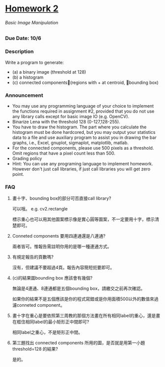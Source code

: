 # [Homework 2](http://cv2.csie.ntu.edu.tw/CV/hw2019/hw2.html)
###### Basic Image Manipulation
### Due Date: 10/6
### Description
Write a program to generate:
 * (a) a binary image (threshold at 128)
 * (b) a histogram
 * (c) connected components(regions with + at centroid, bounding box)
### Announcement
 * You may use any programming language of your choice to implement the functions required in assignment #2, provided that you do not use any library calls except for basic image IO (e.g. OpenCV).
 * Binarize Lena with the threshold 128 (0-127,128-255).
 * You have to draw the histogram. The part where you calculate the histogram must be done hardcored, but you may output your statistics data to a file and use auxiliary program to assist you in drawing the bar graphs, i.e., Excel, gnuplot, sigmaplot, matplotlib, matlab.
 * For the connected components, please use 500 pixels as a threshold. Omit regions that have a pixel count less than 500.
 * Grading policy
 * Hint: You can use any programing language to implement homework. However don't just call libraries, if just call libraries you will get zero point.
### FAQ
1. 畫十字、bounding box的部分可否直接call library?
   
   可以哦。 e.g. cv2.rectangle
   
   標示重心也可以用其他圖案標示像是實心圓等圖案，不一定要用十字，標示清楚即可。
   
2. Conneted components 要用四連通還是八連通?
   
   兩者皆可。惟報告需註明你用的是哪一種連通方式。
   
3. 有規定報告的頁數嗎?
   
   沒有，但建議不要超過4頁。報告內容簡短扼要即可。
   
4. (c)的結果圖bounding box 應該會有幾個?
   
   無論是4連通、8連通都是五個bounding box，請繳交之前再次確認。
   
   如果你的結果不是五個應該是你的程式寫錯或是你用面積500以外的數值來過濾conneted component。
   
5. 畫十字在重心是要依照第三周教的那個方法畫在所有相同label的重心，還是畫在框住相同label的最小矩形正中間即可?
   
   相同label之重心，不是矩形正中間。
   
6. 第三題找出 connected components 所用的圖，是否就是用第一小題 threshold=128 的結果?
   
   是的。
   

